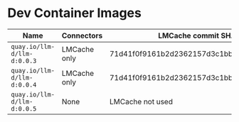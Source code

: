 # Dev Container Images

| Name | Connectors | LMCache commit SHA | vLLM commit SHA
|-|-|-|-|
| `quay.io/llm-d/llm-d:0.0.3` | LMCache only | 71d41f0f9161b2d2362157d3c1bbf185e2d3a807 | - |
| `quay.io/llm-d/llm-d:0.0.4` | LMCache only | 71d41f0f9161b2d2362157d3c1bbf185e2d3a807 | 1c2bc7ead019cdf5b04b2f1d07b00982352f85ef |
| `quay.io/llm-d/llm-d:0.0.5` | None | LMCache not used | 81ecf425f0a645e6d6f1c339ba79ef37e95a9569 |
